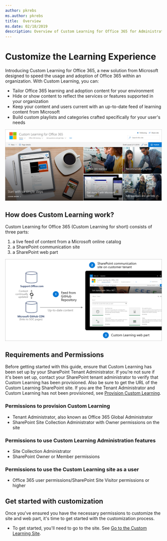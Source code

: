 ```yaml
---
author: pkrebs
ms.author: pkrebs
title:  Overview
ms.date: 02/18/2019
description: Overview of Custom Learning for Office 365 for Administrators
---
```


# Customize the Learning Experience

Introducing Custom Learning for Office 365, a new solution from Microsoft designed to speed the usage and adoption of Office 365 within an organization. With Custom Learning, you can:
- Tailor Office 365 learning and adoption content for your environment 
- Hide or show content to reflect the services or features supported in your organization 
- Keep your content and users current with an up-to-date feed of learning content from Microsoft 
- Build custom playlists and categories crafted specifically for your user's needs

![cg-introducing.png](media/cg-introducing.png)

## How does Custom Learning work?

Custom Learning for Office 365 (Custom Learning for short) consists of three parts: 
1. a live feed of content from a Microsoft online catalog
2. a SharePoint communication site
3. a SharePoint web part 

![cg-howitworks.png](media/cg-howitworks.png)

## Requirements and Permissions

Before getting started with this guide, ensure that Custom Learning has been set up by your SharePoint Tenant Administrator. If you’re not sure if it's been set up, contact your SharePoint tenant administrator to verify that Custom Learning has been provisioned. Also be sure to get the URL of the Custom Learning SharePoint site. If you are the Tenant Administrator and Custom Learning has not been provisioned, see [Provision Custom Learning](custom_provision.md). 

### Permissions to provision Custom Learning

- Tenant Administrator, also known as Office 365 Global Administrator
- SharePoint Site Collection Administrator with Owner permissions on the site

### Permissions to use Custom Learning Administration features

- Site Collection Administrator
- SharePoint Owner or Member permissions

### Permissions to use the Custom Learning site as a user

- Office 365 user permissions/SharePoint Site Visitor permissions or higher

## Get started with customization
Once you've ensured you have the necessary permissions to customize the site and web part, 
it's time to get started with the customization process. 

- To get started, you'll need to go to the site. See [Go to the Custom Learning Site](custom_goto.md).